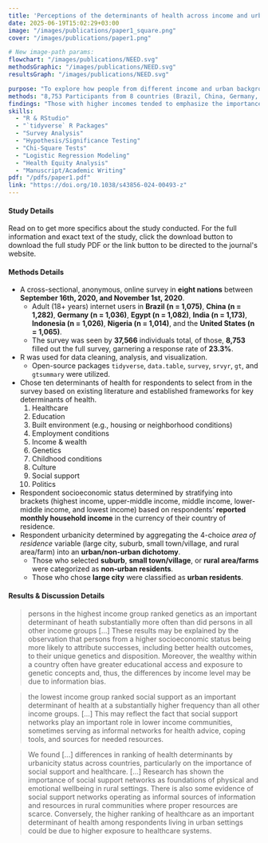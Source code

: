 ```yaml
---
title: 'Perceptions of the determinants of health across income and urbanicity levels in eight countries'
date: 2025-06-19T15:02:29+03:00
image: "/images/publications/paper1_square.png"
cover: "/images/publications/paper1.png"

# New image‐path params:
flowchart: "/images/publications/NEED.svg"
methodsGraphic: "/images/publications/NEED.svg"
resultsGraph: "/images/publications/NEED.svg"

purpose: "To explore how people from different income and urban backgrounds view the factors that affect health, with the goal to describe the relationship between socioeconomic and geographic backgrounds and general views towards what impacts health."
methods: "8,753 Participants from 8 countries (Brazil, China, Germany, Egypt, India, Indonesia, Nigeria, and the United States) were surveyed and respondents selected the most important factors for health from a list of ten choices."
findings: "Those with higher incomes tended to emphasize the importance of genetics more, while lower income individuals valued social support. People in urban areas prioritized healthcare, while those in non-urban areas valued social support."
skills:
  - "R & RStudio"
  - "`tidyverse` R Packages"
  - "Survey Analysis"
  - "Hypothesis/Significance Testing"
  - "Chi-Square Tests"
  - "Logistic Regression Modeling"
  - "Health Equity Analysis"
  - "Manuscript/Academic Writing"
pdf: "/pdfs/paper1.pdf"
link: "https://doi.org/10.1038/s43856-024-00493-z"
---
```


#### Study Details

Read on to get more specifics about the study conducted. For the full information and exact text of the study, click the download button to download the full study PDF or the link button to be directed to the journal's website.

#### Methods Details

- A cross-sectional, anonymous, online survey in **eight nations** between **September 16th, 2020, and November 1st, 2020**.
  - Adult (18+ years) internet users in **Brazil (n = 1,075)**, **China (n = 1,282)**, **Germany (n = 1,036)**, **Egypt (n = 1,082)**, **India (n = 1,173)**, **Indonesia (n = 1,026)**, **Nigeria (n = 1,014)**, and the **United States (n = 1,065)**.
  - The survey was seen by **37,566** individuals total, of those, **8,753** filled out the full survey, garnering a response rate of **23.3%**.
- R was used for data cleaning, analysis, and visualization.
  - Open-source packages `tidyverse`, `data.table`, `survey`, `srvyr`, `gt`, and `gtsummary` were utilized.
- Chose ten determinants of health for respondents to select from in the survey based on existing literature and established frameworks for key determinants of health. 
  1. Healthcare
  2. Education
  3. Built environment (e.g., housing or neighborhood conditions)
  4. Employment conditions
  5. Income & wealth
  6. Genetics
  7. Childhood conditions
  8. Culture
  9. Social support
  10. Politics
- Respondent socioeconomic status determined by stratifying into brackets (highest income, upper-middle income, middle income, lower-middle income, and lowest income) based on respondents’ **reported monthly household income** in the currency of their country of residence.
- Respondent urbanicity determined by aggregating the 4-choice *area of residence* variable (large city, suburb, small town/village, and rural area/farm) into an **urban/non-urban dichotomy**.
  - Those who selected **suburb**, **small town/village**, or **rural area/farms** were categorized as **non-urban residents**.
  - Those who chose **large city** were classified as **urban residents**.

#### Results & Discussion Details

> persons in the highest income group ranked genetics as an important determinant of heath substantially more often than did persons in all other income groups [...] These results may be explained by the observation that persons from a higher socioeconomic status being more likely to attribute successes, including better health outcomes, to their unique genetics and disposition. Moreover, the wealthy within a country often have greater educational access and exposure to genetic concepts and, thus, the differences by income level may be due to information bias.

> the lowest income group ranked social support as an important determinant of health at a substantially higher frequency than all other income groups. [...] This may reflect the fact that social support networks play an important role in lower income communities, sometimes serving as informal networks for health advice, coping tools, and sources for needed resources.

> We found [...] differences in ranking of health determinants by urbanicity status across countries, particularly on the importance of social support and healthcare. [...] Research has shown the importance of social support networks as foundations of physical and emotional wellbeing in rural settings. There is also some evidence of social support networks operating as informal sources of information and resources in rural communities where proper resources are scarce. Conversely, the higher ranking of healthcare as an important determinant of health among respondents living in urban settings could be due to higher exposure to healthcare systems.